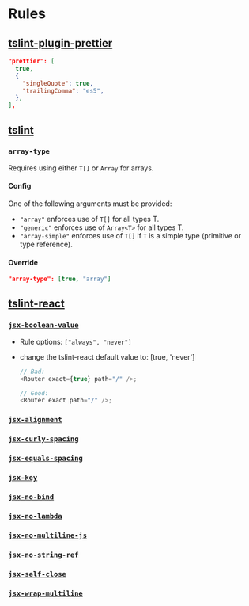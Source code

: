 # Rules

## [tslint-plugin-prettier](https://github.com/ikatyang/tslint-plugin-prettier)

```json
"prettier": [
  true,
  {
    "singleQuote": true,
    "trailingComma": "es5",
  },
],
```

## [tslint](https://github.com/palantir/tslint)

### `array-type`

Requires using either `T[]` or `Array` for arrays.

#### Config

One of the following arguments must be provided:

- `"array"` enforces use of `T[]` for all types T.
- `"generic"` enforces use of `Array<T>` for all types T.
- `"array-simple"` enforces use of `T[]` if `T` is a simple type (primitive or type reference).

#### Override

```json
"array-type": [true, "array"]
```

## [tslint-react](https://github.com/palantir/tslint-react)

### [`jsx-boolean-value`](https://github.com/yannickcr/eslint-plugin-react/blob/master/docs/rules/jsx-boolean-value.md)

- Rule options: `["always", "never"]`
- change the tslint-react default value to: [true, 'never']

  ```ts
  // Bad:
  <Router exact={true} path="/" />;
  
  // Good:
  <Router exact path="/" />;
  ```

### [`jsx-alignment`](https://github.com/palantir/tslint-react#rules)

### [`jsx-curly-spacing`](https://github.com/yannickcr/eslint-plugin-react/blob/master/docs/rules/jsx-curly-spacing.md)

### [`jsx-equals-spacing`](https://github.com/yannickcr/eslint-plugin-react/blob/master/docs/rules/jsx-equals-spacing.md)

### [`jsx-key`](https://github.com/yannickcr/eslint-plugin-react/blob/master/docs/rules/jsx-key.md)

### [`jsx-no-bind`](https://github.com/yannickcr/eslint-plugin-react/blob/master/docs/rules/jsx-no-bind.md)

### [`jsx-no-lambda`](https://github.com/palantir/tslint-react#rules)

### [`jsx-no-multiline-js`](https://github.com/palantir/tslint-react#rules)

### [`jsx-no-string-ref`](https://github.com/yannickcr/eslint-plugin-react/blob/master/docs/rules/no-string-refs.md)

### [`jsx-self-close`](https://github.com/palantir/tslint-react#rules)

### [`jsx-wrap-multiline`](https://github.com/yannickcr/eslint-plugin-react/blob/master/docs/rules/jsx-wrap-multilines.md)
